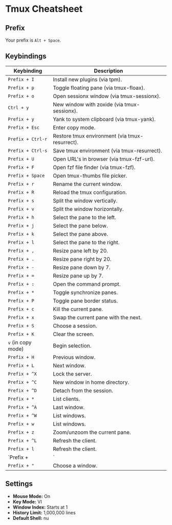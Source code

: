 # Tmux Cheatsheet

## Prefix

Your prefix is `Alt + Space`.

## Keybindings

| Keybinding | Description |
|---|---|
| `Prefix + I` | Install new plugins (via tpm). |
| `Prefix + p` | Toggle floating pane (via tmux-floax). |
| `Prefix + o` | Open sessionx window (via tmux-sessionx). |
| `Ctrl + y` | New window with zoxide (via tmux-sessionx). |
| `Prefix + y` | Yank to system clipboard (via tmux-yank). |
| `Prefix + Esc` | Enter copy mode. |
| `Prefix + Ctrl-r` | Restore tmux environment (via tmux-resurrect). |
| `Prefix + Ctrl-s` | Save tmux environment (via tmux-resurrect). |
| `Prefix + U` | Open URL's in browser (via tmux-fzf-url). |
| `Prefix + F` | Open fzf file finder (via tmux-fzf). |
| `Prefix + Space` | Open tmux-thumbs file picker. |
| `Prefix + r` | Rename the current window. |
| `Prefix + R` | Reload the tmux configuration. |
| `Prefix + s` | Split the window vertically. |
| `Prefix + v` | Split the window horizontally. |
| `Prefix + h` | Select the pane to the left. |
| `Prefix + j` | Select the pane below. |
| `Prefix + k` | Select the pane above. |
| `Prefix + l` | Select the pane to the right. |
| `Prefix + ,` | Resize pane left by 20. |
| `Prefix + .` | Resize pane right by 20. |
| `Prefix + -` | Resize pane down by 7. |
| `Prefix + =` | Resize pane up by 7. |
| `Prefix + :` | Open the command prompt. |
| `Prefix + *` | Toggle synchronize panes. |
| `Prefix + P` | Toggle pane border status. |
| `Prefix + c` | Kill the current pane. |
| `Prefix + x` | Swap the current pane with the next. |
| `Prefix + S` | Choose a session. |
| `Prefix + K` | Clear the screen. |
| `v` (in copy mode) | Begin selection. |
| `Prefix + H` | Previous window. |
| `Prefix + L` | Next window. |
| `Prefix + ^X` | Lock the server. |
| `Prefix + ^C` | New window in home directory. |
| `Prefix + ^D` | Detach from the session. |
| `Prefix + *` | List clients. |
| `Prefix + ^A` | Last window. |
| `Prefix + ^W` | List windows. |
| `Prefix + w` | List windows. |
| `Prefix + z` | Zoom/unzoom the current pane. |
| `Prefix + ^L` | Refresh the client. |
| `Prefix + l` | Refresh the client. |
| `Prefix + |` | Split the window. |
| `Prefix + "` | Choose a window. |

## Settings

*   **Mouse Mode:** On
*   **Key Mode:** VI
*   **Window Index:** Starts at 1
*   **History Limit:** 1,000,000 lines
*   **Default Shell:** nu